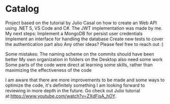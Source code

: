 # Catalog
Project based on the tutorial by Julio Casal on how to create an Web API using .NET 5, VS Code and C#. 
The JWT implementation was made by me.
My next steps:
Implement a MongoDB for persist user credentials
Implement an interface for handling the database
Create new tests to cover the authentication part also
Any other ideas? Please feel free to reach out :)
 
Some mistakes:
The naming scheme on the commits should have been better
My own organization in folders on the Desktop also need some work
Some parts of the code were direct at learning some skills, rather than maximizing the effectiveness of the code
 
 
I am aware that there are more improvements to be made and some ways to optimize the code, it's definitely something I am looking forward to reviewing in more depth in the future.
Go check out Julio tutorial at:https://www.youtube.com/watch?v=ZXdFisA_hOY.
